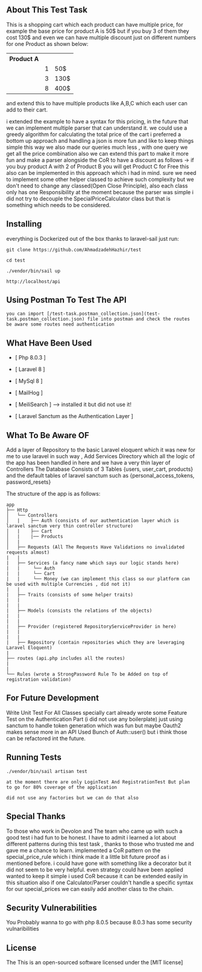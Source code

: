 
## About This Test Task

This is a shopping cart which each product can have multiple price, for example the base price for product A is 50$ but if you buy 3 of them they cost 130$ and even we can have multiple discount just on different numbers for one Product as shown below:


<table>
<th>Product A</th>
<tr><td></td><td>1</td><td>50$</td></tr>
<tr><td></td><td>3</td><td>130$</td></tr>
<tr><td></td><td>8</td><td>400$</td></tr>
</table>

and extend this to have multiple products like A,B,C which each user can add to their cart.

i extended the example to have a syntax for this pricing,  in the future that we can implement multiple parser that can understand it.
we could use a greedy algorithm for calculating the total price of the cart i preferred a bottom up approach and handling a json is more fun and like to keep things simple this way we also made our queries much less , with one query we get all the price combination also we can extend this part to make it more fun and make a parser alongside the CoR to have a discount as follows -> if you buy product A with 2 of Product B you will get Product C for Free this also can be implemented in this approach which i had in mind. sure we need to implement some other helper classed to achieve such complexity but we don't need to change any classed(Open Close Principle), also each class only has one Responsibility at the moment because the parser was simple i did not try to decouple the SpecialPriceCalculator class but that is something which needs to be considered.

## Installing 

everything is Dockerized out of the box thanks to laravel-sail just run:

```
git clone https://github.com/AhmadzadehHazhir/test

cd test 

./vendor/bin/sail up

http://localhost/api

```


## Using Postman To Test The API

```
you can import [/test-task.postman_collection.json](test-task.postman_collection.json) file into postman and check the routes
be aware some routes need authentication
```

## What Have Been Used
* [ Php 8.0.3 ]

* [ Laravel 8 ]

* [ MySql 8 ]

* [ MailHog ]

* [ MeiliSearch ] --> installed it but did not use it!

* [ Laravel Sanctum as the Authentication Layer ]

## What To Be Aware OF

Add a layer of Repository to the basic Laravel eloquent which it was new for me to use laravel in such way ,
Add Services Directory which all the logic of the app has been handled in here and we have a very thin layer of Controllers
The Database Consists of 3 Tables {users, user_cart, products} and the default tables of laravel sanctum such as {personal_access_tokens, password_resets}

The structure of the app is as follows:


```
app
├── Http
│   └── Controllers
│   |    ├── Auth (consists of our authentication layer which is laravel sanctum very thin controller structure)
│   |    ├── Cart
│   |    |── Products
│   |    
│   ├── Requests (All The Requests Have Validations no invalidated requests almost)
|   |
|   ├── Services (a fancy name which says our logic stands here)
|   |     └── Auth
|   |     └── Cart
|   |     └── Money (we can implement this class so our platform can be used with multiple Currencies , did not it)
|   |
|   ├── Traits (consists of some helper traits)
|   |
|   |
|   ├── Models (consists the relations of the objects) 
|   |
|   |
|   ├── Provider (registered RepositoryServiceProvider in here)
|   |
|   |
|   ├── Repository (contain repositories which they are leveraging Laravel Eloquent)
|
├── routes (api.php includes all the routes) 
|
|
└── Rules (wrote a StrongPassword Rule To be Added on top of registration validation)
```

## For Future Development

Write Unit Test For All Classes specially cart
already wrote some Feature Test on the Authentication Part (i did not use any boilerplate) just using sanctum to handle token generation which was fun but maybe Oauth2 makes sense more in an API 
Used Bunch of Auth::user() but i think those can be refactored int the future.
    

## Running Tests
```
./vendor/bin/sail artisan test 

at the moment there are only LoginTest And RegistrationTest But plan to go for 80% coverage of the application

did not use any factories but we can do that also
```


## Special Thanks 

To those who work in Devolon and The team who came up with such a good test i had fun to be honest.
I have to admit i learned a lot about different patterns during this test task , thanks to those who trusted me and gave me a chance to learn. implemented a CoR pattern on the special_price_rule which i think made it a little bit future proof as i mentioned before. i could have gone with something like a decorator but it did not seem to be very helpful. even strategy could have been applied wanted to keep it simple i used CoR because it can be extended easily in this situation also if one Calculator/Parser couldn't handle a specific syntax for our special_prices we can easily add another class to the chain.



## Security Vulnerabilities

You Probably wanna to go with php 8.0.5 because 8.0.3 has some security vulnaribilities 

## License

The This is an open-sourced software licensed under the [MIT license]
